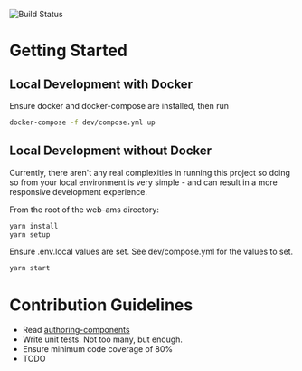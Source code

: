 ![Build Status](https://ci.techjini.com/buildStatus/icon?job=react_boilerplate)

# Getting Started

## Local Development with Docker

Ensure docker and docker-compose are installed, then run

```bash
docker-compose -f dev/compose.yml up
```

## Local Development without Docker

Currently, there aren't any real complexities in running this project so doing so from your local environment is very simple - and can result in a more responsive development experience.

From the root of the web-ams directory:

```bash
yarn install
yarn setup
```

Ensure .env.local values are set. See dev/compose.yml for the values to set.

```bash
yarn start
```

# Contribution Guidelines

- Read [authoring-components](./docs/authoring-components.md)
- Write unit tests. Not too many, but enough.
- Ensure minimum code coverage of 80%
- TODO
